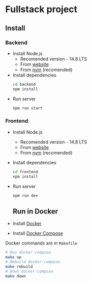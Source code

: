 # Fullstack project

## Install

### Backend

- Install Node.js
  - Recomended version - 14.8 LTS
  - From [website](https://nodejs.org/en/)
  - From [nvm](https://github.com/nvm-sh/nvm) (recomended)
- Install dependencies
  ```bash
  cd backend
  npm install
  ```
- Run server
  ```bash
  npm run start
  ```

### Frontend

- Install Node.js
  - Recomended version - 14.8 LTS
  - From [website](https://nodejs.org/en/)
  - From [nvm](https://github.com/nvm-sh/nvm) (recomended)
- Install dependencies
  ```bash
  cd frontend
  npm install
  ```
- Run server
  ```bash
  npm run dev
  ```

  ## Run in Docker

- Install [Docker](https://docs.docker.com/get-docker/)
- Install [Docker Compose](https://docs.docker.com/compose/install/)

Docker commands are in `Makefile`

```sh
# Run docker-compose
make up
# Rebuild docker-compose
make rebuild
# Down docker-compose
make down
```